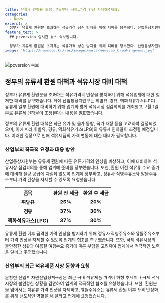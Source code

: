 ```yaml
---
title: 유류세 인하율 조정, 7월부터 시행…가격 인상 자제해주세요.
categories:
  - News
excerpt: >
  정부가 유류세 환원분 초과하는 석유가격 상슨 방지를 위해 대비를 당부했다. 산업통상자원부는 7월 1일 예정된 유류세 일부 환원에 대비해 업계와 점검회의를 개최했고, 유류세 인하율이 조정될 예정이다. 환원에 따라 휘발유 41원, 경유 38원, 액화석유가스 12원 인상 전망되며, 산업부는 물량 공급 준비를 당부하고, 가격 안정화를 위해 업계 협조 요청하고 있다. 불안정한 국제 석유시장과 여행수요 증가로 인한 부담을 고려해 산업부는 업계 노력을 촉구하고 있다.
feature_text: >
  ## pcversion 실시간 뉴스 속보입니다.

  정부가 유류세 환원분 초과하는 석유가격 상슨 방지를 위해 대비를 당부했다. 산업통상자원부는 7월 1일 예정된 유류세 일부 환원에 대비해 업계와 점검회의를 개최했고, 유류세 인하율이 조정될 예정이다. 환원에 따라 휘발유 41원, 경유 38원, 액화석유가스 12원 인상 전망되며, 산업부는 물량 공급 준비를 당부하고, 가격 안정화를 위해 업계 협조 요청하고 있다. 불안정한 국제 석유시장과 여행수요 증가로 인한 부담을 고려해 산업부는 업계 노력을 촉구하고 있다.
image: 'https://newsdao.kr/res/images/meta/newsdao_breakingnews.jpg'
---
```


<p><img src="https://newsdao.kr/res/images/meta/newsdao_breakingnews.jpg" alt="pcversion 속보" /></p>

<h2 data-ke-size="size26">정부의 유류세 환원 대책과 석유시장 대비 대책</h2>

<p>정부가 유류세 환원분을 초과하는 석유가격의 인상을 방지하기 위해 석유업계에 대한 철저한 대비를 당부했습니다. 이에 산업통상자원부는 휘발유, 경유, 액화석유가스(LPG) 유류세 일부 환원에 대비하기 위해 업계와 함께 석유시장 점검회의를 개최했고, 7월 1일부로 유류세 인하율이 조정된다는 내용을 발표했습니다.</p>

<p data-ke-size="size16">정부의 유류세 환원 대책은 최근 유가 및 물가 동향, 국가 재정 등을 고려하여 결정되었으며, 이에 따라 휘발유, 경유, 액화석유가스(LPG)의 유류세 인하율이 조정될 예정입니다. 이러한 결정으로 인해 석유제품의 가격 변동에 대한 대비가 필요합니다.</p>

<h3 data-ke-size="size24">산업부의 적극적 요청과 대응 방안</h3>

<p data-ke-size="size16">산업통상자원부는 유류세 환원에 따른 유류 가격의 인상을 예상하고, 이에 대비하여 석유시장 점검회의를 통해 업계에 준비를 당부했습니다. 또한, 환원 이전 석유류 수요 증가에 대비해 물량 공급에 차질이 없도록 업계에 당부하고, 정유사 직영주유소와 알뜰주유소부터 가격 인상을 자제할 수 있도록 요청했습니다.</p>

<table>
    <tr>
        <th>품목</th>
        <th>환원 전 세금</th>
        <th>환원 후 세금</th>
    </tr>
    <tr>
        <td style="text-align: center; height: 17px;"><b>휘발유</b></td>
        <td style="text-align: center; height: 17px;"><b>25%</b></td>
        <td style="text-align: center; height: 17px;"><b>20%</b></td>
    </tr>
    <tr>
        <td style="text-align: center; height: 17px;"><b>경유</b></td>
        <td style="text-align: center; height: 17px;"><b>37%</b></td>
        <td style="text-align: center; height: 17px;"><b>30%</b></td>
    </tr>
    <tr>
        <td style="text-align: center; height: 17px;"><b>액화석유가스(LPG)</b></td>
        <td style="text-align: center; height: 17px;"><b>37%</b></td>
        <td style="text-align: center; height: 17px;"><b>30%</b></td>
    </tr>
</table>

<p data-ke-size="size16">유류세 환원 이후 급격한 가격 인상을 방지하기 위해 정유사 직영주유소와 알뜰주유소부터 가격 인상을 자제할 수 있도록 업계의 협조를 촉구했습니다. 또한, 국제 석유시장의 불안정한 상황과 여름철 여행수요 증가에 따른 부담을 고려하여 업계에서 적극적인 노력을 달라고 주문했습니다.</p>

<h3 data-ke-size="size24">산업부의 최근 석유제품 시장 동향과 요청</h3>

<p data-ke-size="size16">윤창현 산업부 자원산업정책국장은 최근 국내 석유제품 가격이 하향 추세이나 국제 석유시장의 불안정한 상황을 감안하여 업계의 적극적인 협조를 요청했습니다. 또한, 환원분을 넘어서는 석유류 가격 인상을 자제하고, 알뜰주유소는 유류세 환원 이후 가격 안정화를 위해 선도적인 역할을 해 달라고 업계에 요청했습니다.</p>

